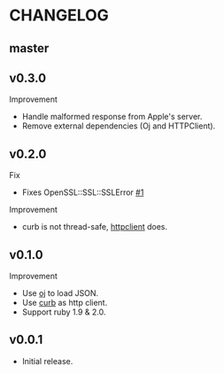 # CHANGELOG

## master

## v0.3.0

Improvement

* Handle malformed response from Apple's server.
* Remove external dependencies (Oj and HTTPClient).

## v0.2.0

Fix

* Fixes OpenSSL::SSL::SSLError [#1](https://github.com/linjunpop/iap_verifier/pull/1)

Improvement

* curb is not thread-safe, [httpclient](https://github.com/nahi/httpclient) does.

## v0.1.0

Improvement

* Use [oj](https://github.com/ohler55/oj) to load JSON.
* Use [curb](https://github.com/taf2/curb) as http client.
* Support ruby 1.9 & 2.0.

## v0.0.1

* Initial release.
